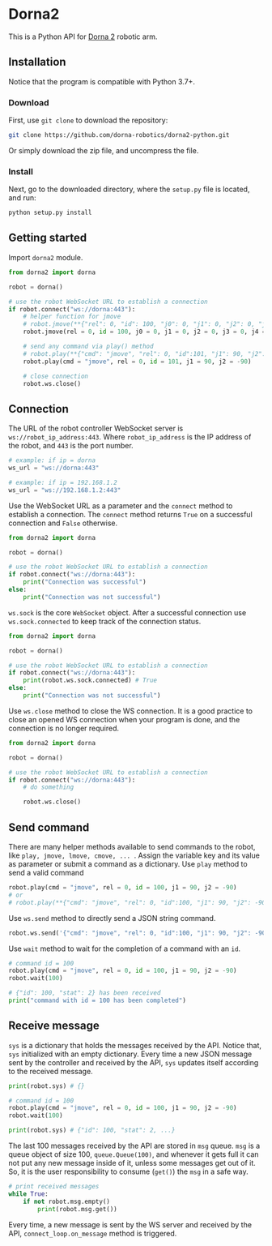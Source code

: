 # Dorna2 
This is a Python API for [Dorna 2][dorna] robotic arm.

## Installation
Notice that the program is compatible with Python 3.7+.

### Download
First, use `git clone` to download the repository:  
```bash
git clone https://github.com/dorna-robotics/dorna2-python.git
```
Or simply download the zip file, and uncompress the file.  

### Install
Next, go to the downloaded directory, where the `setup.py` file is located, and run:
```bash
python setup.py install
```

## Getting started
Import `dorna2` module.
``` python
from dorna2 import dorna

robot = dorna()

# use the robot WebSocket URL to establish a connection
if robot.connect("ws://dorna:443"):
	# helper function for jmove
	# robot.jmove(**{"rel": 0, "id": 100, "j0": 0, "j1": 0, "j2": 0, "j3": 0, "j4": 0}) 
	robot.jmove(rel = 0, id = 100, j0 = 0, j1 = 0, j2 = 0, j3 = 0, j4 = 0)

	# send any command via play() method
	# robot.play(**{"cmd": "jmove", "rel": 0, "id":101, "j1": 90, "j2": -90})
	robot.play(cmd = "jmove", rel = 0, id = 101, j1 = 90, j2 = -90)

	# close connection
	robot.ws.close()
```  

## Connection
The URL of the robot controller WebSocket server is `ws://robot_ip_address:443`. Where `robot_ip_address` is the IP address of the robot, and `443` is the port number. 
```python
# example: if ip = dorna
ws_url = "ws://dorna:443"

# example: if ip = 192.168.1.2
ws_url = "ws://192.168.1.2:443"
```
Use the WebSocket URL as a parameter and the `connect` method to establish a connection. The `connect` method returns `True` on a successful connection and `False` otherwise. 
``` python
from dorna2 import dorna

robot = dorna()

# use the robot WebSocket URL to establish a connection
if robot.connect("ws://dorna:443"):
	print("Connection was successful")
else:
	print("Connection was not successful")
```  
`ws.sock` is the core `WebSocket` object. After a successful connection use `ws.sock.connected` to keep track of the connection status.  
```python
from dorna2 import dorna

robot = dorna()

# use the robot WebSocket URL to establish a connection
if robot.connect("ws://dorna:443"):
	print(robot.ws.sock.connected) # True
else:
	print("Connection was not successful")
``` 
Use `ws.close` method to close the WS connection. It is a good practice to close an opened WS connection when your program is done, and the connection is no longer required. 
```python
from dorna2 import dorna

robot = dorna()

# use the robot WebSocket URL to establish a connection
if robot.connect("ws://dorna:443"):
	# do something

	robot.ws.close()
``` 

## Send command
There are many helper methods available to send commands to the robot, like `play, jmove, lmove, cmove, ... `. Assign the variable key and its value as parameter or submit a command as a dictionary. Use `play` method to send a valid command
``` python
robot.play(cmd = "jmove", rel = 0, id = 100, j1 = 90, j2 = -90)
# or
# robot.play(**{"cmd": "jmove", "rel": 0, "id":100, "j1": 90, "j2": -90})
``` 
Use `ws.send` method to directly send a JSON string command.
``` python
robot.ws.send('{"cmd": "jmove", "rel": 0, "id":100, "j1": 90, "j2": -90}')
``` 
Use `wait` method to wait for the completion of a command with an `id`. 
``` python
# command id = 100
robot.play(cmd = "jmove", rel = 0, id = 100, j1 = 90, j2 = -90)
robot.wait(100)

# {"id": 100, "stat": 2} has been received
print("command with id = 100 has been completed")
``` 

## Receive message
`sys` is a dictionary that holds the messages received by the API. Notice that, `sys` initialized with an empty dictionary. Every time a new JSON message sent by the controller and received by the API, `sys` updates itself according to the received message.
``` python
print(robot.sys) # {}

# command id = 100
robot.play(cmd = "jmove", rel = 0, id = 100, j1 = 90, j2 = -90)
robot.wait(100)

print(robot.sys) # {"id": 100, "stat": 2, ...}
``` 
The last 100 messages received by the API are stored in `msg` queue. `msg` is a queue object of size 100, `queue.Queue(100)`, and whenever it gets full it can not put any new message inside of it, unless some messages get out of it. So, it is the user responsibility to consume (`get()`) the `msg` in a safe way.   
``` python
# print received messages 
while True:
	if not robot.msg.empty()
		print(robot.msg.get())
``` 
Every time, a new message is sent by the WS server and received by the API, `connect_loop.on_message` method is triggered.

[dorna]: https://dorna.ai/
